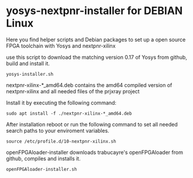 # yosys-nextpnr-installer for DEBIAN Linux
Here you find helper scripts and Debian packages to set up a open source FPGA toolchain with Yosys and nextpnr-xilinx

use this script to download the matching version 0.17 of Yosys from github, build and install it.
```
yosys-installer.sh
```

nextpnr-xilinx-*_amd64.deb contains the amd64 compiled version of nextpnr-xilinx and all needed files of the prjxray project

Install it by executing the following command:
```
sudo apt install -f ./nextpnr-xilinx-*_amd64.deb
```

After installation reboot or run the following command to set all needed search paths to your enviroment variables.
```
source /etc/profile.d/10-nextpnr-xilinx.sh
```

openFPGAloader-installer downloads trabucayre's openFPGAloader from github, compiles and installs it.

```
openFPGAloader-installer.sh
```
